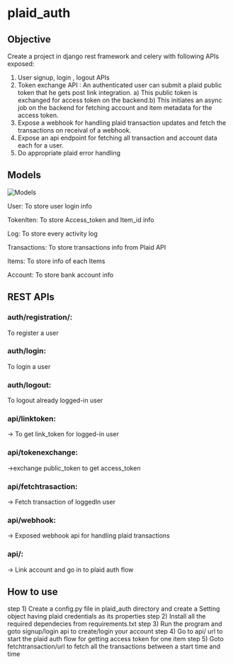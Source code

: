 # plaid_auth
## Objective
Create a project in django rest framework and celery with following APIs exposed:
1) User signup, login , logout APIs
2) Token exchange API : An authenticated user can submit a plaid public token that
he gets post link integration.
a) This public token is exchanged for access token on the backend.b) This initiates an async job on the backend for fetching account and item
metadata for the access token.
3) Expose a webhook for handling plaid transaction updates and fetch the
transactions on receival of a webhook.
4) Expose an api endpoint for fetching all transaction and account data each for a
user.
5) Do appropriate plaid error handling



## Models

![Models](https://i.ibb.co/m6ybhSx/models.png)


User: To store user login info

TokenIten: To store Access_token and Item_id info

Log: To store every activity log

Transactions: To store transactions info from Plaid API

Items: To store info of each Items

Account: To store bank account info

## REST APIs

### auth/registration/: 
To register a user

### auth/login:
To login a user

### auth/logout:
To logout already logged-in user

### api/linktoken:
-> To get link_token for logged-in user

### api/tokenexchange:
->exchange public_token to get access_token

### api/fetchtrasaction:
-> Fetch transaction of loggedIn user

### api/webhook:
-> Exposed webhook api for handling plaid transactions
### api/:
-> Link account and go in to plaid auth flow

## How to use
step 1) Create a config.py file in plaid_auth directory and create a Setting object having plaid credentials as its properties
step 2) Install all the required dependecies from requirements.txt
step 3) Run the program and goto signup/login api to create/login your account
step 4) Go to api/ url to start the plaid auth flow for getting access token for one item
step 5) Goto fetchtransaction/url to fetch all the transactions between a start time and time
